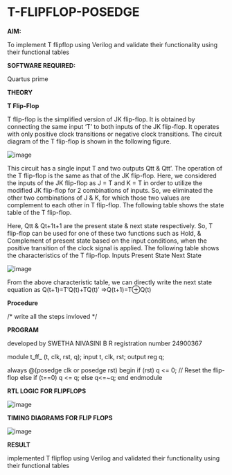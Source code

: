 # T-FLIPFLOP-POSEDGE

**AIM:**

To implement  T flipflop using Verilog and validate their functionality using their functional tables

**SOFTWARE REQUIRED:**

Quartus prime

**THEORY**

**T Flip-Flop**

T flip-flop is the simplified version of JK flip-flop. It is obtained by connecting the same input ‘T’ to both inputs of the JK flip-flop. It operates with only positive clock transitions or negative clock transitions. The circuit diagram of the T flip-flop is shown in the following figure.

![image](https://github.com/naavaneetha/T-FLIPFLOP-POSEDGE/assets/154305477/458a68fe-2d08-4a9d-ac4f-7ae0480ce0bd)

 
This circuit has a single input T and two outputs Qtt & Qtt’. The operation of the T flip-flop is the same as that of the JK flip-flop. Here, we considered the inputs of the JK flip-flop as J = T and K = T in order to utilize the modified JK flip-flop for 2 combinations of inputs. So, we eliminated the other two combinations of J & K, for which those two values are complement to each other in T flip-flop. The following table shows the state table of the T flip-flop.

Here, Qtt & Qt+1t+1 are the present state & next state respectively. So, T flip-flop can be used for one of these two functions such as Hold, & Complement of present state based on the input conditions, when the positive transition of the clock signal is applied. The following table shows the characteristics of the T flip-flop. Inputs Present State Next State

![image](https://github.com/naavaneetha/T-FLIPFLOP-POSEDGE/assets/154305477/cdd7fb32-539f-4b66-bb8d-f305a153c886)

 
From the above characteristic table, we can directly write the next state equation as Q(t+1)=T′Q(t)+TQ(t)′ ⇒Q(t+1)=T⊕Q(t)

**Procedure**

/* write all the steps invloved */

**PROGRAM**

developed by SWETHA NIVASINI B R 
registration number 24900367



module t_ff_ (t, clk, rst, q);
  input t, clk, rst;
  output reg q;

  always @(posedge clk or posedge rst) 
begin
    if (rst)
      q <= 0; // Reset the flip-flop
    else if (t==0)
      q <= q; 
     else
        q<=~q;
  end
endmodule






**RTL LOGIC FOR FLIPFLOPS**







![image](https://github.com/user-attachments/assets/2780c943-41e3-407c-bf58-d7a9e7d95b1f)







**TIMING DIAGRAMS FOR FLIP FLOPS**






![image](https://github.com/user-attachments/assets/ad52e38e-3f48-415a-a780-2d02e7281f1d)


**RESULT**



implemented T flipflop using Verilog and validated their functionality using their functional tables
